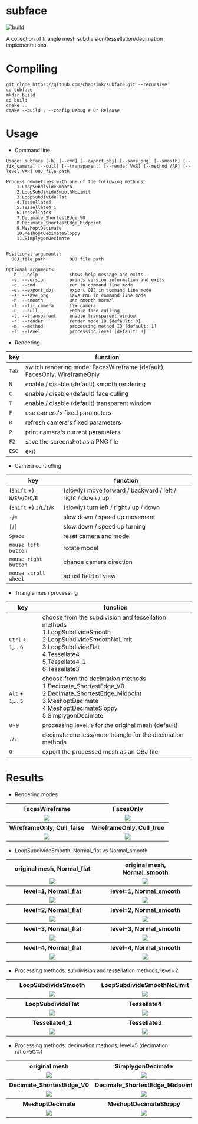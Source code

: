 # subface

[![build](https://github.com/chaosink/subface/workflows/build/badge.svg)](https://github.com/chaosink/subface/actions/workflows/build.yml)

A collection of triangle mesh subdivision/tessellation/decimation implementations.

# Compiling

```
git clone https://github.com/chaosink/subface.git --recursive
cd subface
mkdir build
cd build
cmake ..
cmake --build . --config Debug # Or Release
```

# Usage

* Command line

```
Usage: subface [-h] [--cmd] [--export_obj] [--save_png] [--smooth] [--fix_camera] [--cull] [--transparent] [--render VAR] [--method VAR] [--level VAR] OBJ_file_path

Process geometries with one of the following methods:
    1.LoopSubdivideSmooth
    2.LoopSubdivideSmoothNoLimit
    3.LoopSubdivideFlat
    4.Tessellate4
    5.Tessellate4_1
    6.Tessellate3
    7.Decimate_ShortestEdge_V0
    8.Decimate_ShortestEdge_Midpoint
    9.MeshoptDecimate
    10.MeshoptDecimateSloppy
    11.SimplygonDecimate


Positional arguments:
  OBJ_file_path         OBJ file path

Optional arguments:
  -h, --help            shows help message and exits
  -v, --version         prints version information and exits
  -c, --cmd             run in command line mode
  -e, --export_obj      export OBJ in command line mode
  -s, --save_png        save PNG in command line mode
  -n, --smooth          use smooth normal
  -f, --fix_camera      fix camera
  -u, --cull            enable face culling
  -t, --transparent     enable transparent window
  -r, --render          render mode ID [default: 0]
  -m, --method          processing method ID [default: 1]
  -l, --level           processing level [default: 0]
```

* Rendering

key | function
-|-
`Tab` | switch rendering mode: FacesWireframe (default), FacesOnly, WireframeOnly
`N` | enable / disable (default) smooth rendering
`C` | enable / disable (default) face culling
`T` | enable / disable (default) transparent window
`F` | use camera's fixed parameters
`R` | refresh camera's fixed parameters
`P` | print camera's current parameters
`F2` | save the screenshot as a PNG file
`ESC` | exit

* Camera controlling

key | function
-|-
(`Shift` +) `W`/`S`/`A`/`D`/`Q`/`E` | (slowly) move forward / backward / left / right / down / up
(`Shift` +) `J`/`L`/`I`/`K` | (slowly) turn left / right / up / down
`-`/`=` | slow down / speed up movement
`[`/`]` | slow down / speed up turning
`Space` | reset camera and model
`mouse left button` | rotate model
`mouse right button` | change camera direction
`mouse scroll wheel` | adjust field of view

* Triangle mesh processing

key | function
-|-
`Ctrl` + `1`,...,`6` | choose from the subdivision and tessellation methods<br>	1.LoopSubdivideSmooth<br>	2.LoopSubdivideSmoothNoLimit<br>	3.LoopSubdivideFlat<br>	4.Tessellate4<br>	5.Tessellate4_1<br>	6.Tessellate3
`Alt` + `1`,...,`5` | choose from the decimation methods<br>	1.Decimate_ShortestEdge_V0<br>	2.Decimate_ShortestEdge_Midpoint<br>	3.MeshoptDecimate<br>	4.MeshoptDecimateSloppy<br>	5.SimplygonDecimate
`0`-`9` | processing level, `0` for the original mesh (default)
`,`/`.` | decimate one less/more triangle for the decimation methods
`O` | export the processed mesh as an OBJ file

# Results

* Rendering modes

<table>
	<!-- FacesWireframe, FacesOnly -->
	<tr align="center">
		<th width="50%">
			FacesWireframe
		</th>
		<th width="50%">
			FacesOnly
		</th>
	</tr>
	<tr align="center">
		<td>
			<img src="result/LoopSubdivideSmooth(level=n)/suzanne.origin.Normal_flat.FacesWireframe.Cull_true.png"></img>
		</td>
		<td>
			<img src="result/rendering_modes/suzanne.origin.Normal_flat.FacesOnly.Cull_true.png"></img>
		</td>
	</tr>
	<!-- WireframeOnly with face culling, WireframeOnly without face culling -->
	<tr align="center">
		<th>
			WireframeOnly, Cull_false
		</th>
		<th>
			WireframeOnly, Cull_true
		</th>
	</tr>
	<tr align="center">
		<td>
			<img src="result/rendering_modes/suzanne.origin.Normal_flat.WireframeOnly.Cull_false.png"></img>
		</td>
		<td>
			<img src="result/rendering_modes/suzanne.origin.Normal_flat.WireframeOnly.Cull_true.png"></img>
		</td>
	</tr>
</table>

* LoopSubdivideSmooth, Normal_flat vs Normal_smooth

<table>
	<!-- original mesh -->
	<tr align="center">
		<th width="50%">
			original mesh, Normal_flat
		</th>
		<th width="50%">
			original mesh, Normal_smooth
		</th>
	</tr>
	<tr align="center">
		<td>
			<img src="result/LoopSubdivideSmooth(level=n)/suzanne.origin.Normal_flat.FacesWireframe.Cull_true.png"></img>
		</td>
		<td>
			<img src="result/LoopSubdivideSmooth(level=n)/suzanne.origin.Normal_smooth.FacesWireframe.Cull_true.png"></img>
		</td>
	</tr>
	<!-- level=1 -->
	<tr align="center">
		<th>
			level=1, Normal_flat
		</th>
		<th>
			level=1, Normal_smooth
		</th>
	</tr>
	<tr align="center">
		<td>
			<img src="result/LoopSubdivideSmooth(level=n)/suzanne.LoopSubdivideSmooth(level=1).Normal_flat.FacesWireframe.Cull_true.png"></img>
		</td>
		<td>
			<img src="result/LoopSubdivideSmooth(level=n)/suzanne.LoopSubdivideSmooth(level=1).Normal_smooth.FacesWireframe.Cull_true.png"></img>
		</td>
	</tr>
	<!-- level=2 -->
	<tr align="center">
		<th>
			level=2, Normal_flat
		</th>
		<th>
			level=2, Normal_smooth
		</th>
	</tr>
	<tr align="center">
		<td>
			<img src="result/LoopSubdivideSmooth(level=n)/suzanne.LoopSubdivideSmooth(level=2).Normal_flat.FacesWireframe.Cull_true.png"></img>
		</td>
		<td>
			<img src="result/LoopSubdivideSmooth(level=n)/suzanne.LoopSubdivideSmooth(level=2).Normal_smooth.FacesWireframe.Cull_true.png"></img>
		</td>
	</tr>
	<!-- level=3 -->
	<tr align="center">
		<th>
			level=3, Normal_flat
		</th>
		<th>
			level=3, Normal_smooth
		</th>
	</tr>
	<tr align="center">
		<td>
			<img src="result/LoopSubdivideSmooth(level=n)/suzanne.LoopSubdivideSmooth(level=3).Normal_flat.FacesWireframe.Cull_true.png"></img>
		</td>
		<td>
			<img src="result/LoopSubdivideSmooth(level=n)/suzanne.LoopSubdivideSmooth(level=3).Normal_smooth.FacesWireframe.Cull_true.png"></img>
		</td>
	</tr>
	<!-- level=4 -->
	<tr align="center">
		<th>
			level=4, Normal_flat
		</th>
		<th>
			level=4, Normal_smooth
		</th>
	</tr>
	<tr align="center">
		<td>
			<img src="result/LoopSubdivideSmooth(level=n)/suzanne.LoopSubdivideSmooth(level=4).Normal_flat.FacesWireframe.Cull_true.png"></img>
		</td>
		<td>
			<img src="result/LoopSubdivideSmooth(level=n)/suzanne.LoopSubdivideSmooth(level=4).Normal_smooth.FacesWireframe.Cull_true.png"></img>
		</td>
	</tr>
</table>

* Processing methods: subdivision and tessellation methods, level=2

<table>
	<tr align="center">
		<th width="50%">
			LoopSubdivideSmooth
		</th>
		<th width="50%">
			LoopSubdivideSmoothNoLimit
		</th>
	</tr>
	<tr align="center">
		<td>
			<img src="result/processing_methods/suzanne.LoopSubdivideSmooth(level=2).Normal_flat.FacesWireframe.Cull_false.png"></img>
		</td>
		<td>
			<img src="result/processing_methods/suzanne.LoopSubdivideSmoothNoLimit(level=2).Normal_flat.FacesWireframe.Cull_false.png"></img>
		</td>
	</tr>
	<tr align="center">
		<th>
			LoopSubdivideFlat
		</th>
		<th>
			Tessellate4
		</th>
	</tr>
	<tr align="center">
		<td>
			<img src="result/processing_methods/suzanne.LoopSubdivideFlat(level=2).Normal_flat.FacesWireframe.Cull_false.png"></img>
		</td>
		<td>
			<img src="result/processing_methods/suzanne.Tessellate4(level=2).Normal_flat.FacesWireframe.Cull_false.png"></img>
		</td>
	</tr>
	<tr align="center">
		<th>
			Tessellate4_1
		</th>
		<th>
			Tessellate3
		</th>
	</tr>
	<tr align="center">
		<td>
			<img src="result/processing_methods/suzanne.Tessellate4_1(level=2).Normal_flat.FacesWireframe.Cull_false.png"></img>
		</td>
		<td>
			<img src="result/processing_methods/suzanne.Tessellate3(level=2).Normal_flat.FacesWireframe.Cull_false.png"></img>
		</td>
	</tr>
</table>

* Processing methods: decimation methods, level=5 (decimation ratio=50%)

<table>
	<tr align="center">
		<th width="50%">
			original mesh
		</th>
		<th width="50%">
			SimplygonDecimate
		</th>
	</tr>
	<tr align="center">
		<td>
			<img src="result/LoopSubdivideSmooth(level=n)/suzanne.origin.Normal_flat.FacesWireframe.Cull_true.png"></img>
		</td>
		<td>
			<img src="result/processing_methods/suzanne.SimplygonDecimate(level=5).Normal_flat.FacesWireframe.Cull_false.png"></img>
		</td>
	</tr>
	<tr align="center">
		<th>
			Decimate_ShortestEdge_V0
		</th>
		<th>
			Decimate_ShortestEdge_Midpoint
		</th>
	</tr>
	<tr align="center">
		<td>
			<img src="result/processing_methods/suzanne.Decimate_ShortestEdge_V0(level=5).Normal_flat.FacesWireframe.Cull_false.png"></img>
		</td>
		<td>
			<img src="result/processing_methods/suzanne.Decimate_ShortestEdge_Midpoint(level=5).Normal_flat.FacesWireframe.Cull_false.png"></img>
		</td>
	</tr>
	<tr align="center">
		<th>
			MeshoptDecimate
		</th>
		<th>
			MeshoptDecimateSloppy
		</th>
	</tr>
	<tr align="center">
		<td>
			<img src="result/processing_methods/suzanne.MeshoptDecimate(level=5).Normal_flat.FacesWireframe.Cull_false.png"></img>
		</td>
		<td>
			<img src="result/processing_methods/suzanne.MeshoptDecimateSloppy(level=5).Normal_flat.FacesWireframe.Cull_false.png"></img>
		</td>
	</tr>
</table>
